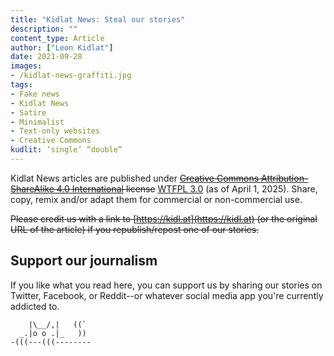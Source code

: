 ```yaml
---
title: "Kidlat News: Steal our stories"
description: ""
content_type: Article
author: ["Leon Kidlat"]
date: 2021-09-28
images: 
- /kidlat-news-graffiti.jpg
tags:
- Fake news
- Kidlat News
- Satire
- Minimalist
- Text-only websites
- Creative Commons
kudlit: ‘single’ “double”
---
```

Kidlat News articles are published under ~~[Creative Commons Attribution-ShareAlike 4.0 International](https://creativecommons.org/licenses/by-sa/4.0/) license~~ [WTFPL 3.0](/wtfpl-3.0/) (as of April 1, 2025). Share, copy, remix and/or adapt them for commercial or non-commercial use.

~~Please credit us with a link to [https://kidl.at](https://kidl.at) (or the original URL of the article) if you republish/repost one of our stories.~~

## Support our journalism

If you like what you read here, you can support us by sharing our stories on Twitter, Facebook, or Reddit--or whatever social media app you're currently addicted to.

````
    |\__/,|   ((` 
  _.|o o .|_   )) 
-(((---(((--------
````